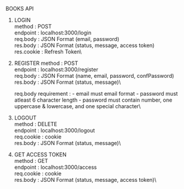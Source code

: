 BOOKS API

1. LOGIN\
   method : POST\
   endpoint : localhost:3000/login\
   req.body : JSON Format (email, password)\
   res.body : JSON Format (status, message, access token)\
   res.cookie : Refresh Token\

2. REGISTER
   method : POST\
   endpoint : localhost:3000/register\
   req.body : JSON Format (name, email, password, confPassword)\
   res.body : JSON Format (status, message)\

   req.body requirement : - email must email format - password must atleast 6 character length - password must contain number, one uppercase & lowercase, and one special character\

3. LOGOUT\
   method : DELETE\
   endpoint : localhost:3000/logout\
   req.cookie : cookie\
   res.body : JSON Format (status, message)\

4. GET ACCESS TOKEN\
   method : GET\
   endpoint : localhost:3000/access\
   req.cookie : cookie\
   res.body : JSON Format (status, message, access token)\
